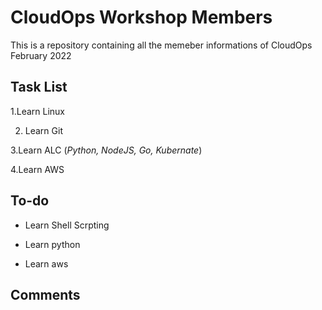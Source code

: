 # CloudOps Workshop Members
This is a repository containing all the memeber informations of CloudOps February 2022

## Task List

 1.Learn Linux

 2. Learn Git

 3.Learn ALC (*Python, NodeJS, Go, Kubernate*)


 4.Learn AWS


## To-do
 - Learn Shell Scrpting

 - Learn python

 - Learn aws



## Comments 
